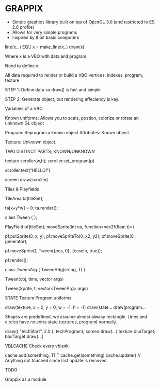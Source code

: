 GRAPPIX
=======

* Simple graphics library built on top of OpenGL 3.0 (and restricted to ES 2.0 profile)
* Allows for very simple programs
* Inspired by 8 bit basic computers


line(x...)
 EQU
x = make_line(x..)
draw(x)

Where x is a VBO with data and program

Need to define x

All data required to render or build a VBO
vertices, indexes, program, texture

STEP 1:
Define data so draw() is fast and simple

STEP 2:
Generate object, but rendering effeciency is key.

Variables of a VBO

Known uniforms: Allows you to scale, postion, colorize or rotate an unknown GL object

Program: Reprogram a known object
Attributes: Known object

Texture: Unknown object.

TWO DISTINCT PARTS; KNOWN/UNKNOWN

texture scroller(w,h);
scroller.set_program(p)

scroller.text("HELLO!")

screen.draw(scroller)



Tiles & Playfields


TileArea ta(tileSet);

ta[x+y*w] = 0;
ta.render();

class Tween {
};

PlayField pf(tileSet);
	moveSprite(int no, function<vec2f(float t)>)

pf.putSprite(0, x, y);
pf.moveSpriteTo(0, x2, y2);
pf.moveSprite(0, generator);

pf.moveSprite(1, Tween({pos, 0}, {easeIn, true});

pf.render();

class TweenArg {
TweenARg(string, T)
}

Tween(obj, time, vector<TweenArg> args)


Tween(Sprite, t, vector<TweenArg<Sprite>> args)


STATE
Texture
Program
 uniforms

draw(texture, x = 0, y = 0, w = -1, h = -1)
draw(state...
draw(program...

Shapes are predefined, we assume almost alwasy rectangle. Lines and circles have no extra state (textures, program) normally.

draw({ "techStart", 2.0 }, techProgram);
screen.draw(...)
texture blurTarget;
blurTarget.draw(...)




VBLCACHE
Check every vblank

cache.add(something, T)
T cache.get<T>(something)
cache.update() // Anything not touched since last update is removed





TODO

Grappix as a module
